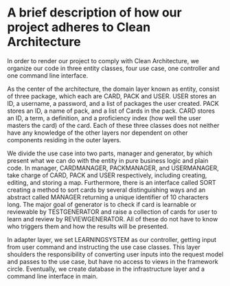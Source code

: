 # A brief description of how our project adheres to Clean Architecture


<p>In order to render our project to comply with Clean Architecture, we organize our code in three entity classes, four use case, one controller and one command line interface. </p>

<p>As the center of the architecture, the domain layer known as entity, consist of three package, which each are CARD, PACK and USER. USER stores an ID, a username, a password, and a list of packages the user created. PACK stores an ID, a name of pack, and a list of Cards in the pack. CARD stores an ID, a term, a definition, and a proficiency index (how well the user masters the card) of the card. Each of these three classes does not neither have any knowledge of the other layers nor dependent on other components residing in the outer layers.</p>

<p>We divide the use case into two parts, manager and generator, by which present what we can do with the entity in pure business logic and plain code. In manager, CARDMANAGER, PACKMANAGER, and USERMANAGER, take charge of CARD, PACK and USER respectively, including creating, editing, and storing a map. Furthermore, there is an interface called SORT creating a method to sort cards by several distinguishing ways and an abstract called MANAGER returning a unique identifier of 10 characters long. The major goal of generator is to check if card is learnable or reviewable by TESTGENERATOR and raise a collection of cards for user to learn and review by REVIEWGENERATOR. All of these do not have to know who triggers them and how the results will be presented.</p>

<p>In adapter layer, we set LEARNINGSYSTEM as our controller, getting input from user command and instructing the use case classes. This layer shoulders the responsibility of converting user inputs into the request model and passes to the use case, but have no access to views in the framework circle.
Eventually, we create database in the infrastructure layer and a command line interface in main.</p>
